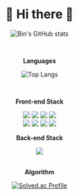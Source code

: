 

<!--
**Bin-Choi/Bin-Choi** is a ✨ _special_ ✨ repository because its `README.md` (this file) appears on your GitHub profile.

Here are some ideas to get you started:

- 🔭 I’m currently working on ...
- 🌱 I’m currently learning ...
- 👯 I’m looking to collaborate on ...
- 🤔 I’m looking for help with ...
- 💬 Ask me about ...
- 📫 How to reach me: ...
- 😄 Pronouns: ...
- ⚡ Fun fact: ...
-->

<div align="center">
  <h1>🌱 Hi there 👋 </h1>
  
![Bin's GitHub stats](https://github-readme-stats.vercel.app/api?username=Bin-Choi&theme=dracula&show_icons=true)

  <br/>

<p><b>Languages</b></p>

![Top Langs](https://github-readme-stats.vercel.app/api/top-langs/?username=Bin-Choi&layout=compact)

  <br/>

  <p><b>Front-end Stack</b></p>
  <img src="https://img.shields.io/badge/HTML-E34F26?style=flat-square&logo=HTML5&logoColor=white"/>
  <img src="https://img.shields.io/badge/CSS-1572B6?style=flat-square&logo=CSS3&logoColor=white"/>
  <img src="https://img.shields.io/badge/Bootstrap-7952B3?style=flat-square&logo=Bootstrap&logoColor=white"/>
  <img src="https://img.shields.io/badge/styled components-DB7093?style=flat-square&logo=styled-components&logoColor=white"/>

  <br/>

  <img src="https://img.shields.io/badge/JavaScript-F7DF1E?style=flat-square&logo=Javascript&logoColor=white"/>
  <img src="https://img.shields.io/badge/Vue.js-4FC08D?style=flat-square&logo=Vue.js&logoColor=white"/>
  <img src="https://img.shields.io/badge/React-61DAFB?style=flat-square&logo=React&logoColor=white"/>
  <img src="https://img.shields.io/badge/Redux-764ABC?style=flat-square&logo=Redux&logoColor=white"/>

  <br/>

  <p><b>Back-end Stack</b></p>

  <img src="https://img.shields.io/badge/springboot-#6DB33F?style=flat-square&logo=Vue.js&logoColor=white"/>
  <br/>
  <br/>
  
  <p><b>Algorithm</b></p>

[![Solved.ac Profile](http://mazassumnida.wtf/api/v2/generate_badge?boj=tph0093)](https://solved.ac/tph0093/)

</div>
